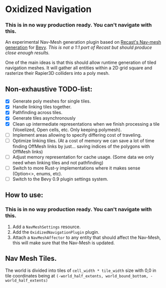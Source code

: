 # Oxidized Navigation

### This is in no way production ready. You can't navigate with this.

An experimental Nav-Mesh generation plugin based on [Recast's Nav-mesh generation](https://github.com/recastnavigation/recastnavigation/) for [Bevy](https://bevyengine.org/). *This is not a 1:1 port of Recast but should produce close enough results.*

One of the main ideas is that this should allow runtime generation of tiled navigation meshes. It will gather all entities within a 2D grid square and rasterize their Rapier3D colliders into a poly mesh. 

## Non-exhaustive TODO-list:

- [X] Generate poly meshes for single tiles.
- [X] Handle linking tiles together.
- [X] Pathfinding across tiles.
- [X] Generate tiles asynchronously
- [X] Clean up intermediate representations when we finish processing a tile (Voxelized, Open cells, etc. Only keeping polymesh).
- [ ] Implement areas allowing to specify differing cost of traveling.
- [ ] Optimize linking tiles. (At a cost of memory we can save a lot of time finding OffMesh links by just... saving indices of the polygons with OffMesh links)
- [ ] Adjust memory representation for cache usage. (Some data we only need when linking tiles and not pathfinding)
- [ ] Switch to more Rust-y implementations where it makes sense (Option<>, enums, etc).
- [ ] Switch to the Bevy 0.9 plugin settings system.

## How to use:

### This is in no way production ready. You can't navigate with this.

1. Add a ``NavMeshSettings`` resource.
2. Add the ``OxidizedNavigationPlugin`` plugin.
3. Attach a ``NavMeshAffector`` to any entity that should affect the Nav-Mesh, this will make sure that the Nav-Mesh is updated.

## Nav Mesh Tiles.

The world is divided into tiles of ``cell_width * tile_width`` size with 0,0 in tile coordinates being at ``(-world_half_extents, world_bound_bottom, -world_half_extents)``
